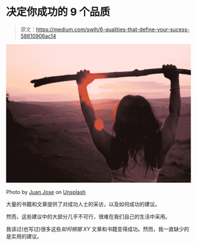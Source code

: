 # 决定你成功的 9 个品质

> 原文：<https://medium.com/swlh/6-qualities-that-define-your-sucess-58610906ac14>

![](img/29758f5aa9c95e730a94176d5cd1204f.png)

Photo by [Juan Jose](https://unsplash.com/@jjalonso?utm_source=medium&utm_medium=referral) on [Unsplash](https://unsplash.com?utm_source=medium&utm_medium=referral)

大量的书籍和文章提供了对成功人士的采访，以及如何成功的建议。

然而，这些建议中的大部分几乎不可行，很难在我们自己的生活中采用。

我读过(也写过)很多这些*如何根据 XY* 文章和书籍变得成功。然而，我一直缺少的是实用的建议。